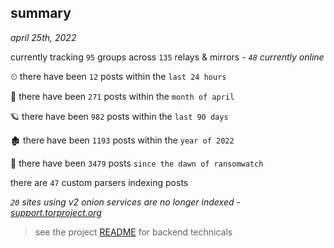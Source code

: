 
## summary
_april 25th, 2022_

currently tracking `95` groups across `135` relays & mirrors - _`48` currently online_

⏲ there have been `12` posts within the `last 24 hours`

🦈 there have been `271` posts within the `month of april`

🪐 there have been `982` posts within the `last 90 days`

🏚 there have been `1193` posts within the `year of 2022`

🦕 there have been `3479` posts `since the dawn of ransomwatch`

there are `47` custom parsers indexing posts

_`20` sites using v2 onion services are no longer indexed - [support.torproject.org](https://support.torproject.org/onionservices/v2-deprecation/)_

> see the project [README](https://github.com/thetanz/ransomwatch#ransomwatch--) for backend technicals
